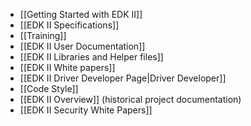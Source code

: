 * [[Getting Started with EDK II]]
* [[EDK II Specifications]]
* [[Training]]
* [[EDK II User Documentation]]
* [[EDK II Libraries and Helper files]]
* [[EDK II White papers]]
* [[EDK II Driver Developer Page|Driver Developer]]
* [[Code Style]]
* [[EDK II Overview]] (historical project documentation)
* [[EDK II Security White Papers]]